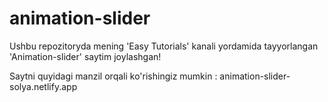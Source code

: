 # animation-slider
Ushbu repozitoryda mening 'Easy Tutorials' kanali yordamida tayyorlangan 'Animation-slider' saytim joylashgan!

Saytni quyidagi manzil orqali ko'rishingiz mumkin : animation-slider-solya.netlify.app
